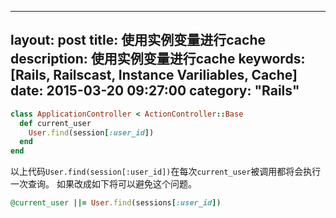 -----------
layout: post
title: 使用实例变量进行cache
description: 使用实例变量进行cache
keywords: [Rails, Railscast, Instance Variliables, Cache]
date: 2015-03-20 09:27:00
category: "Rails"
-----------

```ruby
class ApplicationController < ActionController::Base
  def current_user
    User.find(session[:user_id])
  end
end
```

以上代码`User.find(session[:user_id])`在每次`current_user`被调用都将会执行一次查询。
如果改成如下将可以避免这个问题。

```ruby
@current_user ||= User.find(sessions[:user_id])
```
